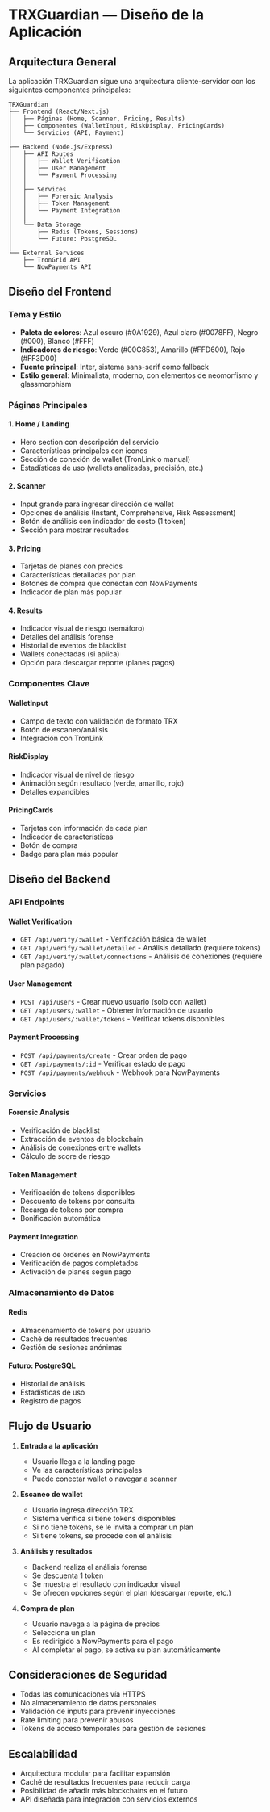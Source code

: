 # TRXGuardian — Diseño de la Aplicación

## Arquitectura General

La aplicación TRXGuardian sigue una arquitectura cliente-servidor con los siguientes componentes principales:

```
TRXGuardian
├── Frontend (React/Next.js)
│   ├── Páginas (Home, Scanner, Pricing, Results)
│   ├── Componentes (WalletInput, RiskDisplay, PricingCards)
│   └── Servicios (API, Payment)
│
├── Backend (Node.js/Express)
│   ├── API Routes
│   │   ├── Wallet Verification
│   │   ├── User Management
│   │   └── Payment Processing
│   │
│   ├── Services
│   │   ├── Forensic Analysis
│   │   ├── Token Management
│   │   └── Payment Integration
│   │
│   └── Data Storage
│       ├── Redis (Tokens, Sessions)
│       └── Future: PostgreSQL
│
└── External Services
    ├── TronGrid API
    └── NowPayments API
```

## Diseño del Frontend

### Tema y Estilo
- **Paleta de colores**: Azul oscuro (#0A1929), Azul claro (#0078FF), Negro (#000), Blanco (#FFF)
- **Indicadores de riesgo**: Verde (#00C853), Amarillo (#FFD600), Rojo (#FF3D00)
- **Fuente principal**: Inter, sistema sans-serif como fallback
- **Estilo general**: Minimalista, moderno, con elementos de neomorfismo y glassmorphism

### Páginas Principales

#### 1. Home / Landing
- Hero section con descripción del servicio
- Características principales con iconos
- Sección de conexión de wallet (TronLink o manual)
- Estadísticas de uso (wallets analizadas, precisión, etc.)

#### 2. Scanner
- Input grande para ingresar dirección de wallet
- Opciones de análisis (Instant, Comprehensive, Risk Assessment)
- Botón de análisis con indicador de costo (1 token)
- Sección para mostrar resultados

#### 3. Pricing
- Tarjetas de planes con precios
- Características detalladas por plan
- Botones de compra que conectan con NowPayments
- Indicador de plan más popular

#### 4. Results
- Indicador visual de riesgo (semáforo)
- Detalles del análisis forense
- Historial de eventos de blacklist
- Wallets conectadas (si aplica)
- Opción para descargar reporte (planes pagos)

### Componentes Clave

#### WalletInput
- Campo de texto con validación de formato TRX
- Botón de escaneo/análisis
- Integración con TronLink

#### RiskDisplay
- Indicador visual de nivel de riesgo
- Animación según resultado (verde, amarillo, rojo)
- Detalles expandibles

#### PricingCards
- Tarjetas con información de cada plan
- Indicador de características
- Botón de compra
- Badge para plan más popular

## Diseño del Backend

### API Endpoints

#### Wallet Verification
- `GET /api/verify/:wallet` - Verificación básica de wallet
- `GET /api/verify/:wallet/detailed` - Análisis detallado (requiere tokens)
- `GET /api/verify/:wallet/connections` - Análisis de conexiones (requiere plan pagado)

#### User Management
- `POST /api/users` - Crear nuevo usuario (solo con wallet)
- `GET /api/users/:wallet` - Obtener información de usuario
- `GET /api/users/:wallet/tokens` - Verificar tokens disponibles

#### Payment Processing
- `POST /api/payments/create` - Crear orden de pago
- `GET /api/payments/:id` - Verificar estado de pago
- `POST /api/payments/webhook` - Webhook para NowPayments

### Servicios

#### Forensic Analysis
- Verificación de blacklist
- Extracción de eventos de blockchain
- Análisis de conexiones entre wallets
- Cálculo de score de riesgo

#### Token Management
- Verificación de tokens disponibles
- Descuento de tokens por consulta
- Recarga de tokens por compra
- Bonificación automática

#### Payment Integration
- Creación de órdenes en NowPayments
- Verificación de pagos completados
- Activación de planes según pago

### Almacenamiento de Datos

#### Redis
- Almacenamiento de tokens por usuario
- Caché de resultados frecuentes
- Gestión de sesiones anónimas

#### Futuro: PostgreSQL
- Historial de análisis
- Estadísticas de uso
- Registro de pagos

## Flujo de Usuario

1. **Entrada a la aplicación**
   - Usuario llega a la landing page
   - Ve las características principales
   - Puede conectar wallet o navegar a scanner

2. **Escaneo de wallet**
   - Usuario ingresa dirección TRX
   - Sistema verifica si tiene tokens disponibles
   - Si no tiene tokens, se le invita a comprar un plan
   - Si tiene tokens, se procede con el análisis

3. **Análisis y resultados**
   - Backend realiza el análisis forense
   - Se descuenta 1 token
   - Se muestra el resultado con indicador visual
   - Se ofrecen opciones según el plan (descargar reporte, etc.)

4. **Compra de plan**
   - Usuario navega a la página de precios
   - Selecciona un plan
   - Es redirigido a NowPayments para el pago
   - Al completar el pago, se activa su plan automáticamente

## Consideraciones de Seguridad

- Todas las comunicaciones vía HTTPS
- No almacenamiento de datos personales
- Validación de inputs para prevenir inyecciones
- Rate limiting para prevenir abusos
- Tokens de acceso temporales para gestión de sesiones

## Escalabilidad

- Arquitectura modular para facilitar expansión
- Caché de resultados frecuentes para reducir carga
- Posibilidad de añadir más blockchains en el futuro
- API diseñada para integración con servicios externos